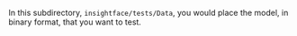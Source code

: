In this subdirectory, `insightface/tests/Data`, you would place the model, in binary format, that you want to test.